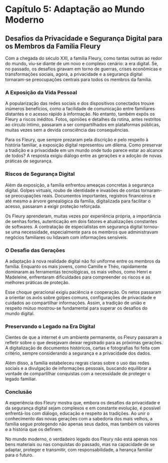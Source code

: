 
# Capítulo 5: Adaptação ao Mundo Moderno

## Desafios da Privacidade e Segurança Digital para os Membros da Família Fleury

Com a chegada do século XXI, a família Fleury, como tantas outras ao redor do mundo, viu-se diante de um novo e complexo cenário: a era digital. Se, no passado, os desafios giravam em torno de guerras, crises econômicas e transformações sociais, agora, a privacidade e a segurança digital tornaram-se preocupações centrais para todos os membros da família.

### A Exposição da Vida Pessoal

A popularização das redes sociais e dos dispositivos conectados trouxe inúmeros benefícios, como a facilidade de comunicação entre familiares distantes e o acesso rápido à informação. No entanto, também expôs os Fleury a riscos inéditos. Fotos, opiniões e detalhes da rotina, antes restritos ao círculo íntimo, passaram a ser compartilhados em plataformas públicas, muitas vezes sem a devida consciência das consequências.

Para os Fleury, que sempre prezaram pela discrição e pelo respeito à história familiar, a exposição digital representou um dilema. Como preservar a tradição e a privacidade em um mundo onde tudo parece estar ao alcance de todos? A resposta exigiu diálogo entre as gerações e a adoção de novas práticas de segurança.

### Riscos de Segurança Digital

Além da exposição, a família enfrentou ameaças concretas à segurança digital. Golpes virtuais, roubo de identidade e invasões de contas tornaram-se preocupações reais. Documentos importantes, registros financeiros e até mesmo a árvore genealógica da família, digitalizada para facilitar o acesso, passaram a exigir proteção reforçada.

Os Fleury aprenderam, muitas vezes por experiência própria, a importância de senhas fortes, autenticação em dois fatores e atualizações constantes de softwares. A contratação de especialistas em segurança digital tornou-se uma necessidade, especialmente para os membros que administravam negócios familiares ou lidavam com informações sensíveis.

### O Desafio das Gerações

A adaptação à nova realidade digital não foi uniforme entre os membros da família. Enquanto os mais jovens, como Camille e Théo, rapidamente dominaram as ferramentas tecnológicas, os mais velhos, como Henri e Madeleine, enfrentaram dificuldades para compreender os riscos e as melhores práticas de proteção.

Esse choque geracional exigiu paciência e cooperação. Os netos passaram a orientar os avós sobre golpes comuns, configurações de privacidade e cuidados ao compartilhar informações. Assim, a tradição de união e respeito mútuo mostrou-se fundamental para superar os desafios do mundo digital.

### Preservando o Legado na Era Digital

Cientes de que a internet é um ambiente permanente, os Fleury passaram a refletir sobre o que desejavam deixar registrado para as próximas gerações. A digitalização de documentos históricos, cartas e fotografias foi feita com critério, sempre considerando a segurança e a privacidade dos dados.

Além disso, a família estabeleceu regras claras sobre o uso das redes sociais e a divulgação de informações pessoais, buscando equilibrar a vontade de compartilhar conquistas com a necessidade de proteger o legado familiar.

### Conclusão

A experiência dos Fleury mostra que, embora os desafios da privacidade e da segurança digital sejam complexos e em constante evolução, é possível enfrentá-los com diálogo, educação e respeito às tradições. Ao unir o conhecimento das novas gerações com a sabedoria dos mais velhos, a família segue protegendo não apenas seus dados, mas também os valores e a história que os definem.

No mundo moderno, o verdadeiro legado dos Fleury não está apenas nos bens materiais ou nas conquistas do passado, mas na capacidade de se adaptar, proteger e transmitir, com responsabilidade, a herança familiar para o futuro.
```
